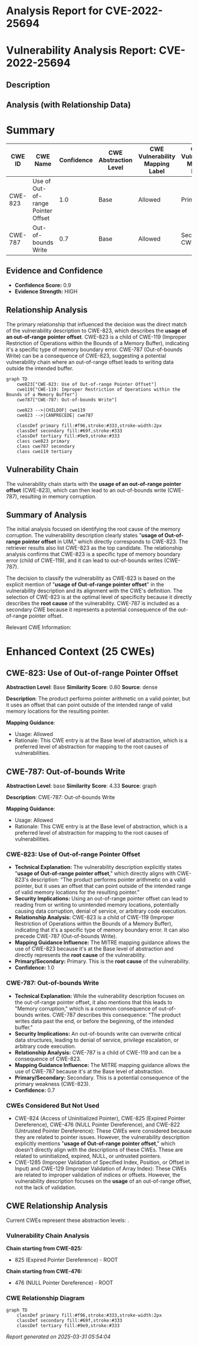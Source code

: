 # Analysis Report for CVE-2022-25694

# Vulnerability Analysis Report: CVE-2022-25694

## Description



## Analysis (with Relationship Data)

# Summary
| CWE ID | CWE Name | Confidence | CWE Abstraction Level | CWE Vulnerability Mapping Label | CWE-Vulnerability Mapping Notes |
|---|---|---|---|---|---|
| CWE-823 | Use of Out-of-range Pointer Offset | 1.0 | Base | Allowed | Primary CWE |
| CWE-787 | Out-of-bounds Write | 0.7 | Base | Allowed | Secondary CWE |

## Evidence and Confidence

*   **Confidence Score:** 0.9
*   **Evidence Strength:** HIGH

## Relationship Analysis
The primary relationship that influenced the decision was the direct match of the vulnerability description to CWE-823, which describes the **usage of an out-of-range pointer offset**. CWE-823 is a child of CWE-119 (Improper Restriction of Operations within the Bounds of a Memory Buffer), indicating it's a specific type of memory boundary error. CWE-787 (Out-of-bounds Write) can be a consequence of CWE-823, suggesting a potential vulnerability chain where an out-of-range offset leads to writing data outside the intended buffer.

```mermaid
graph TD
    cwe823["CWE-823: Use of Out-of-range Pointer Offset"]
    cwe119["CWE-119: Improper Restriction of Operations within the Bounds of a Memory Buffer"]
    cwe787["CWE-787: Out-of-bounds Write"]
    
    cwe823 -->|CHILDOF| cwe119
    cwe823 -->|CANPRECEDE| cwe787
    
    classDef primary fill:#f96,stroke:#333,stroke-width:2px
    classDef secondary fill:#69f,stroke:#333
    classDef tertiary fill:#9e9,stroke:#333
    class cwe823 primary
    class cwe787 secondary
    class cwe119 tertiary
```

## Vulnerability Chain
The vulnerability chain starts with the **usage of an out-of-range pointer offset** (CWE-823), which can then lead to an out-of-bounds write (CWE-787), resulting in memory corruption.

## Summary of Analysis
The initial analysis focused on identifying the root cause of the memory corruption. The vulnerability description clearly states "**usage of Out-of-range pointer offset** in UIM," which directly corresponds to CWE-823. The retriever results also list CWE-823 as the top candidate. The relationship analysis confirms that CWE-823 is a specific type of memory boundary error (child of CWE-119), and it can lead to out-of-bounds writes (CWE-787).

The decision to classify the vulnerability as CWE-823 is based on the explicit mention of "**usage of Out-of-range pointer offset**" in the vulnerability description and its alignment with the CWE's definition. The selection of CWE-823 is at the optimal level of specificity because it directly describes the **root cause** of the vulnerability. CWE-787 is included as a secondary CWE because it represents a potential consequence of the out-of-range pointer offset.

Relevant CWE Information:

# Enhanced Context (25 CWEs)

## CWE-823: Use of Out-of-range Pointer Offset
**Abstraction Level**: Base
**Similarity Score**: 0.80
**Source**: dense

**Description**:
The product performs pointer arithmetic on a valid pointer, but it uses an offset that can point outside of the intended range of valid memory locations for the resulting pointer.

**Mapping Guidance**:
- Usage: Allowed
- Rationale: This CWE entry is at the Base level of abstraction, which is a preferred level of abstraction for mapping to the root causes of vulnerabilities.

## CWE-787: Out-of-bounds Write
**Abstraction Level**: base
**Similarity Score**: 4.33
**Source**: graph

**Description**:
CWE-787: Out-of-bounds Write

**Mapping Guidance**:
- Usage: Allowed
- Rationale: This CWE entry is at the Base level of abstraction, which is a preferred level of abstraction for mapping to the root causes of vulnerabilities.

### CWE-823: Use of Out-of-range Pointer Offset
*   **Technical Explanation:** The vulnerability description explicitly states "**usage of Out-of-range pointer offset**," which directly aligns with CWE-823's description: "The product performs pointer arithmetic on a valid pointer, but it uses an offset that can point outside of the intended range of valid memory locations for the resulting pointer."
*   **Security Implications:** Using an out-of-range pointer offset can lead to reading from or writing to unintended memory locations, potentially causing data corruption, denial of service, or arbitrary code execution.
*   **Relationship Analysis:** CWE-823 is a child of CWE-119 (Improper Restriction of Operations within the Bounds of a Memory Buffer), indicating that it's a specific type of memory boundary error. It can also precede CWE-787 (Out-of-bounds Write).
*   **Mapping Guidance Influence:** The MITRE mapping guidance allows the use of CWE-823 because it's at the Base level of abstraction and directly represents the **root cause** of the vulnerability.
*   **Primary/Secondary:** Primary. This is the **root cause** of the vulnerability.
*   **Confidence:** 1.0

### CWE-787: Out-of-bounds Write
*   **Technical Explanation:** While the vulnerability description focuses on the out-of-range pointer offset, it also mentions that this leads to "Memory corruption," which is a common consequence of out-of-bounds writes. CWE-787 describes this consequence: "The product writes data past the end, or before the beginning, of the intended buffer."
*   **Security Implications:** An out-of-bounds write can overwrite critical data structures, leading to denial of service, privilege escalation, or arbitrary code execution.
*   **Relationship Analysis:** CWE-787 is a child of CWE-119 and can be a consequence of CWE-823.
*   **Mapping Guidance Influence:** The MITRE mapping guidance allows the use of CWE-787 because it's at the Base level of abstraction.
*   **Primary/Secondary:** Secondary. This is a potential consequence of the primary weakness (CWE-823).
*   **Confidence:** 0.7

### CWEs Considered But Not Used
*   CWE-824 (Access of Uninitialized Pointer), CWE-825 (Expired Pointer Dereference), CWE-476 (NULL Pointer Dereference), and CWE-822 (Untrusted Pointer Dereference): These CWEs were considered because they are related to pointer issues. However, the vulnerability description explicitly mentions "**usage of Out-of-range pointer offset**," which doesn't directly align with the descriptions of these CWEs. These are related to uninitialized, expired, NULL, or untrusted pointers.
*   CWE-1285 (Improper Validation of Specified Index, Position, or Offset in Input) and CWE-129 (Improper Validation of Array Index): These CWEs are related to improper validation of indices or offsets. However, the vulnerability description focuses on the **usage** of an out-of-range offset, not the lack of validation.


## CWE Relationship Analysis

Current CWEs represent these abstraction levels: .


### Vulnerability Chain Analysis

**Chain starting from CWE-825:**
- 825 (Expired Pointer Dereference) - ROOT


**Chain starting from CWE-476:**
- 476 (NULL Pointer Dereference) - ROOT



### CWE Relationship Diagram

```mermaid
graph TD
    classDef primary fill:#f96,stroke:#333,stroke-width:2px
    classDef secondary fill:#69f,stroke:#333
    classDef tertiary fill:#9e9,stroke:#333
```



*Report generated on 2025-03-31 05:54:04*
